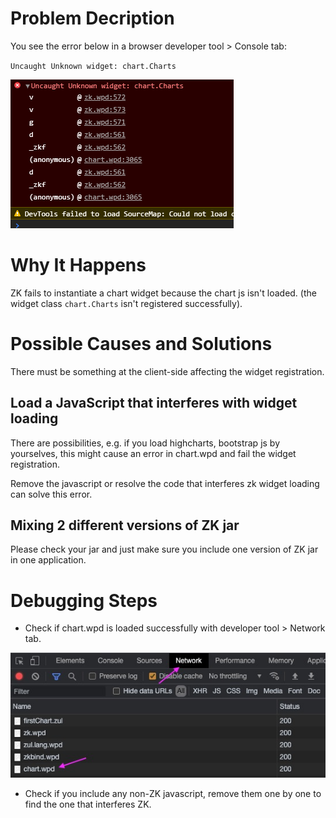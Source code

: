 # Problem Decription

You see the error below in a browser developer tool \> Console tab:

`Uncaught Unknown widget: chart.Charts`

![](images/unknown_widget_chart.png)

# Why It Happens

ZK fails to instantiate a chart widget because the chart js isn't
loaded. (the widget class `chart.Charts` isn't registered successfully).

# Possible Causes and Solutions

There must be something at the client-side affecting the widget
registration.

## Load a JavaScript that interferes with widget loading

There are possibilities, e.g. if you load highcharts, bootstrap js by
yourselves, this might cause an error in chart.wpd and fail the widget
registration.

Remove the javascript or resolve the code that interferes zk widget
loading can solve this error.

## Mixing 2 different versions of ZK jar

Please check your jar and just make sure you include one version of ZK
jar in one application.

# Debugging Steps

- Check if chart.wpd is loaded successfully with developer tool \>
  Network tab.

![](images/chart_wpd.jpg)

- Check if you include any non-ZK javascript, remove them one by one to
  find the one that interferes ZK.
